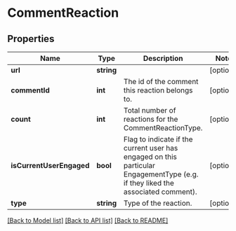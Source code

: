 # CommentReaction

## Properties
Name | Type | Description | Notes
------------ | ------------- | ------------- | -------------
**url** | **string** |  | [optional] 
**commentId** | **int** | The id of the comment this reaction belongs to. | [optional] 
**count** | **int** | Total number of reactions for the CommentReactionType. | [optional] 
**isCurrentUserEngaged** | **bool** | Flag to indicate if the current user has engaged on this particular EngagementType (e.g. if they liked the associated comment). | [optional] 
**type** | **string** | Type of the reaction. | [optional] 

[[Back to Model list]](../README.md#documentation-for-models) [[Back to API list]](../README.md#documentation-for-api-endpoints) [[Back to README]](../README.md)


